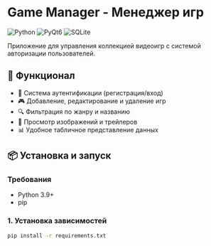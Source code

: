 # Game Manager - Менеджер игр

![Python](https://img.shields.io/badge/Python-3.9+-blue.svg)
![PyQt6](https://img.shields.io/badge/PyQt6-6.4.2-green.svg)
![SQLite](https://img.shields.io/badge/SQLite-3-lightgrey.svg)

Приложение для управления коллекцией видеоигр с системой авторизации пользователей.

## 📌 Функционал

- 🔐 Система аутентификации (регистрация/вход)
- 🎮 Добавление, редактирование и удаление игр
- 🔍 Фильтрация по жанру и названию
- 🌄 Просмотр изображений и трейлеров
- 📊 Удобное табличное представление данных

## 📦 Установка и запуск

### Требования
- Python 3.9+
- pip

### 1. Установка зависимостей
```bash
pip install -r requirements.txt
